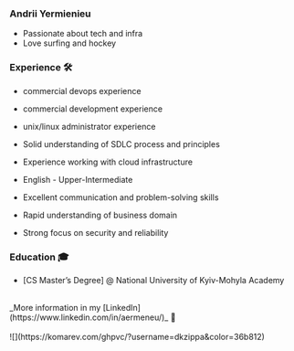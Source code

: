 ### Andrii Yermienieu
- Passionate about tech and infra
- Love surfing and hockey

### Experience 🛠️
- commercial devops experience
- commercial development experience
- unix/linux administrator experience

- Solid understanding of SDLC process and principles
- Experience working with cloud infrastructure
  
- English - Upper-Intermediate
  
- Excellent communication and problem-solving skills
- Rapid understanding of business domain
- Strong focus on security and reliability
  
### Education 🎓
- [CS Master’s Degree] @ National University of Kyiv-Mohyla Academy

<br>
_More information in my [LinkedIn](https://www.linkedin.com/in/aermeneu/)_ 🚀

<br>
<br>
![](https://komarev.com/ghpvc/?username=dkzippa&color=36b812)<br>
